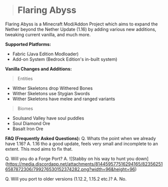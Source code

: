 > # Flaring Abyss
Flaring Abyss is a Minecraft Mod/Addon Project which aims to expand the Nether beyond the Nether Update (1.16) by adding various new additions, tweaking current vanilla, and much more. 

**Supported Platforms:**
- Fabric (Java Edition Modloader)
- Add-on System (Bedrock Edition's in-built system)

**Vanilla Changes and Additions:**
> Entities
- Wither Skeletons drop Withered Bones
- Wither Skeletons use Stygian Swords
- Wither Skeletons have melee and ranged variants
> Biomes
- Soulsand Valley have soul puddles
- Soul Diamond Ore
- Basalt Iron Ore

**FAQ (Frequently Asked Questions):**
Q. Whats the point when we already have 1.16?
A. 1.16 tho a good update, feels very small and incomplete to an extent. This mod aims to fix that.

Q. Will you do a Forge Port?
A. 
![Stabby on his way to hunt you down]
(https://media.discordapp.net/attachments/814459577516294165/823562516587872306/799276530152374282.png?width=96&height=96)

Q. Will you port to older versions (1.12.2, 1.15.2 etc.)?
A. No.